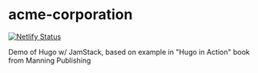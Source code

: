 # acme-corporation

[![Netlify Status](https://api.netlify.com/api/v1/badges/faaf6d8c-3a74-4eee-9255-1baa1773c530/deploy-status)](https://app.netlify.com/sites/acme-mauget/deploys)

Demo of Hugo w/ JamStack, based on example in "Hugo in Action" book  from Manning Publishing
